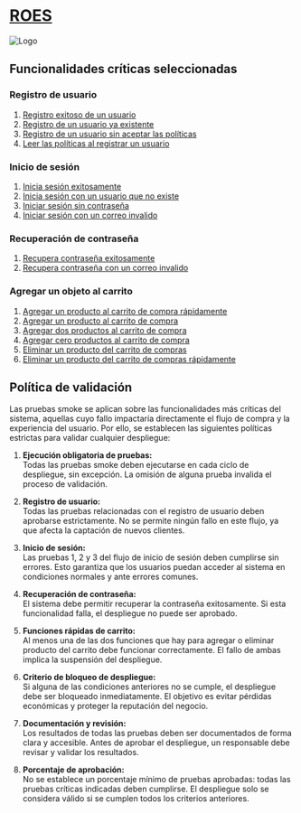 # [ROES](https://roescr.com/)
![Logo](https://roescr.com/img/cms/Logo/Logo%20ROES%20152x40%20px.png)

## Funcionalidades críticas seleccionadas

### Registro de usuario

1. [Registro exitoso de un usuario](./Registro-de-usuario/Prueba1.md)
2. [Registro de un usuario ya existente](./Registro-de-usuario/Prueba2.md)
3. [Registro de un usuario sin aceptar las políticas](./Registro-de-usuario/Prueba3.md)
4. [Leer las políticas al registrar un usuario](./Registro-de-usuario/Prueba4.md)

### Inicio de sesión

1. [Inicia sesión exitosamente](./Inicio-de-sesion/Prueba1.md)
2. [Inicia sesión con un usuario que no existe](./Inicio-de-sesion/Prueba2.md)
3. [Iniciar sesión sin contraseña](./Inicio-de-sesion/Prueba3.md)
4. [Iniciar sesión con un correo invalido](./Inicio-de-sesion/Prueba4.md)

### Recuperación de contraseña

1. [Recupera contraseña exitosamente](./Recuperacion-de-contrasena/Prueba1.md)
2. [Recupera contraseña con un correo invalido](./Recuperacion-de-contrasena/Prueba2.md)

### Agregar un objeto al carrito

1. [Agregar un producto al carrito de compra rápidamente](./Agregar-un-objeto-al-carrito/Prueba1.md)
2. [Agregar un producto al carrito de compra](./Agregar-un-objeto-al-carrito/Prueba2.md)
3. [Agregar dos productos al carrito de compra](./Agregar-un-objeto-al-carrito/Prueba3.md)
4. [Agregar cero productos al carrito de compra](./Agregar-un-objeto-al-carrito/Prueba4.md)
5. [Eliminar un producto del carrito de compras](./Agregar-un-objeto-al-carrito/Prueba5.md)
6. [Eliminar un producto del carrito de compras rápidamente](./Agregar-un-objeto-al-carrito/Prueba6.md)


## Política de validación

<!-- ¿qué hacer si alguna prueba falla? y ¿qué porcentaje de 
estas pruebas debe pasar para considerar válido un 
deployment?  -->

Las pruebas smoke se aplican sobre las funcionalidades más críticas del sistema, aquellas cuyo fallo impactaría directamente el flujo de compra y la experiencia del usuario. Por ello, se establecen las siguientes políticas estrictas para validar cualquier despliegue:

1. **Ejecución obligatoria de pruebas:**  
	Todas las pruebas smoke deben ejecutarse en cada ciclo de despliegue, sin excepción. La omisión de alguna prueba invalida el proceso de validación.

2. **Registro de usuario:**  
	Todas las pruebas relacionadas con el registro de usuario deben aprobarse estrictamente. No se permite ningún fallo en este flujo, ya que afecta la captación de nuevos clientes.

3. **Inicio de sesión:**  
	Las pruebas 1, 2 y 3 del flujo de inicio de sesión deben cumplirse sin errores. Esto garantiza que los usuarios puedan acceder al sistema en condiciones normales y ante errores comunes.

4. **Recuperación de contraseña:**  
	El sistema debe permitir recuperar la contraseña exitosamente. Si esta funcionalidad falla, el despliegue no puede ser aprobado.

5. **Funciones rápidas de carrito:**  
	Al menos una de las dos funciones que hay para agregar o eliminar producto del carrito debe funcionar correctamente. El fallo de ambas implica la suspensión del despliegue.

6. **Criterio de bloqueo de despliegue:**  
	Si alguna de las condiciones anteriores no se cumple, el despliegue debe ser bloqueado inmediatamente. El objetivo es evitar pérdidas económicas y proteger la reputación del negocio.

7. **Documentación y revisión:**  
	Los resultados de todas las pruebas deben ser documentados de forma clara y accesible. Antes de aprobar el despliegue, un responsable debe revisar y validar los resultados.

8. **Porcentaje de aprobación:**  
	No se establece un porcentaje mínimo de pruebas aprobadas: todas las pruebas críticas indicadas deben cumplirse. El despliegue solo se considera válido si se cumplen todos los criterios anteriores.
